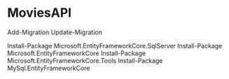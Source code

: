 # MoviesAPI

Add-Migration 
Update-Migration

Install-Package Microsoft.EntityFrameworkCore.SqlServer
Install-Package Microsoft.EntityFrameworkCore
Install-Package Microsoft.EntityFrameworkCore.Tools
Install-Package MySql.EntityFrameworkCore
